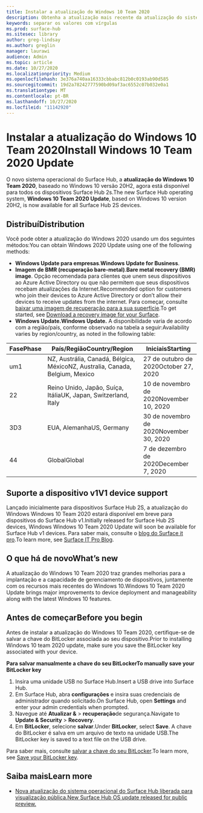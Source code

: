 ```yaml
---
title: Instalar a atualização do Windows 10 Team 2020
description: Obtenha a atualização mais recente da atualização do sistema operacional do Surface Hub, Windows 10 Team 2020.
keywords: separar os valores com vírgulas
ms.prod: surface-hub
ms.sitesec: library
author: greg-lindsay
ms.author: greglin
manager: laurawi
audience: Admin
ms.topic: article
ms.date: 10/27/2020
ms.localizationpriority: Medium
ms.openlocfilehash: 3e376a740aa16333cbbabc812b0c0193ab90d585
ms.sourcegitcommit: 19d2a78242777590bd09af3ac6552c07b032e0a1
ms.translationtype: MT
ms.contentlocale: pt-BR
ms.lasthandoff: 10/27/2020
ms.locfileid: "11142920"
---
```

# <span data-ttu-id="4ded9-104">Instalar a atualização do Windows 10 Team 2020</span><span class="sxs-lookup"><span data-stu-id="4ded9-104">Install Windows 10 Team 2020 Update</span></span> 

<span data-ttu-id="4ded9-105">O novo sistema operacional do Surface Hub, a **atualização do Windows 10 Team 2020**, baseado no Windows 10 versão 20H2, agora está disponível para todos os dispositivos Surface Hub 2s.</span><span class="sxs-lookup"><span data-stu-id="4ded9-105">The new Surface Hub operating system, **Windows 10 Team 2020 Update**, based on Windows 10 version 20H2, is now available for all Surface Hub 2S devices.</span></span>  

## <span data-ttu-id="4ded9-106">Distribuí</span><span class="sxs-lookup"><span data-stu-id="4ded9-106">Distribution</span></span>

<span data-ttu-id="4ded9-107">Você pode obter a atualização do Windows 2020 usando um dos seguintes métodos:</span><span class="sxs-lookup"><span data-stu-id="4ded9-107">You can obtain Windows 2020 Update using one of the following methods:</span></span>

- <span data-ttu-id="4ded9-108">**Windows Update para empresas**.</span><span class="sxs-lookup"><span data-stu-id="4ded9-108">**Windows Update for Business**.</span></span>
- <span data-ttu-id="4ded9-109">**Imagem de BMR (recuperação bare-metal)**.</span><span class="sxs-lookup"><span data-stu-id="4ded9-109">**Bare metal recovery (BMR) image**.</span></span> <span data-ttu-id="4ded9-110">Opção recomendada para clientes que unem seus dispositivos ao Azure Active Directory ou que não permitem que seus dispositivos recebam atualizações da Internet.</span><span class="sxs-lookup"><span data-stu-id="4ded9-110">Recommended option for customers who join their devices to Azure Active Directory or don’t allow their devices to receive updates from the internet.</span></span> <span data-ttu-id="4ded9-111">Para começar, consulte [baixar uma imagem de recuperação para a sua superfície](https://support.microsoft.com/surfacerecoveryimage).</span><span class="sxs-lookup"><span data-stu-id="4ded9-111">To get started, see [Download a recovery image for your Surface](https://support.microsoft.com/surfacerecoveryimage).</span></span>
- **<span data-ttu-id="4ded9-112">Windows Update.</span><span class="sxs-lookup"><span data-stu-id="4ded9-112">Windows Update.</span></span>** <span data-ttu-id="4ded9-113">A disponibilidade varia de acordo com a região/país, conforme observado na tabela a seguir:</span><span class="sxs-lookup"><span data-stu-id="4ded9-113">Availability varies by region/country, as noted in the following table:</span></span>

| <span data-ttu-id="4ded9-114">Fase</span><span class="sxs-lookup"><span data-stu-id="4ded9-114">Phase</span></span> | <span data-ttu-id="4ded9-115">País/Região</span><span class="sxs-lookup"><span data-stu-id="4ded9-115">Country/Region</span></span>                         | <span data-ttu-id="4ded9-116">Iniciais</span><span class="sxs-lookup"><span data-stu-id="4ded9-116">Starting</span></span>          |
| ----- | -------------------------------------- | ----------------- |
| <span data-ttu-id="4ded9-117">um</span><span class="sxs-lookup"><span data-stu-id="4ded9-117">1</span></span>     | <span data-ttu-id="4ded9-118">NZ, Austrália, Canadá, Bélgica, México</span><span class="sxs-lookup"><span data-stu-id="4ded9-118">NZ, Australia, Canada, Belgium, Mexico</span></span> | <span data-ttu-id="4ded9-119">27 de outubro de 2020</span><span class="sxs-lookup"><span data-stu-id="4ded9-119">October 27, 2020</span></span>  |
| <span data-ttu-id="4ded9-120">2</span><span class="sxs-lookup"><span data-stu-id="4ded9-120">2</span></span>     | <span data-ttu-id="4ded9-121">Reino Unido, Japão, Suíça, Itália</span><span class="sxs-lookup"><span data-stu-id="4ded9-121">UK, Japan, Switzerland, Italy</span></span>          | <span data-ttu-id="4ded9-122">10 de novembro de 2020</span><span class="sxs-lookup"><span data-stu-id="4ded9-122">November 10, 2020</span></span> |
| <span data-ttu-id="4ded9-123">3D</span><span class="sxs-lookup"><span data-stu-id="4ded9-123">3</span></span>     | <span data-ttu-id="4ded9-124">EUA, Alemanha</span><span class="sxs-lookup"><span data-stu-id="4ded9-124">US, Germany</span></span>                            | <span data-ttu-id="4ded9-125">30 de novembro de 2020</span><span class="sxs-lookup"><span data-stu-id="4ded9-125">November 30, 2020</span></span> |
| <span data-ttu-id="4ded9-126">4</span><span class="sxs-lookup"><span data-stu-id="4ded9-126">4</span></span>     | <span data-ttu-id="4ded9-127">Global</span><span class="sxs-lookup"><span data-stu-id="4ded9-127">Global</span></span>                                 | <span data-ttu-id="4ded9-128">7 de dezembro de 2020</span><span class="sxs-lookup"><span data-stu-id="4ded9-128">December 7, 2020</span></span>  |


## <span data-ttu-id="4ded9-129">Suporte a dispositivo v1</span><span class="sxs-lookup"><span data-stu-id="4ded9-129">V1 device support</span></span> 

<span data-ttu-id="4ded9-130">Lançado inicialmente para dispositivos Surface Hub 2S, a atualização do Windows Windows 10 Team 2020 estará disponível em breve para dispositivos do Surface Hub v1.</span><span class="sxs-lookup"><span data-stu-id="4ded9-130">Initially released for Surface Hub 2S devices, Windows Windows 10 Team 2020 Update will soon be available for Surface Hub v1 devices.</span></span> <span data-ttu-id="4ded9-131">Para saber mais, consulte o [blog do Surface it pro](https://techcommunity.microsoft.com/t5/surface-it-pro-blog/surface-hub-windows-10-team-2020-update-available-october-27/ba-p/1810739).</span><span class="sxs-lookup"><span data-stu-id="4ded9-131">To learn more, see [Surface IT Pro Blog](https://techcommunity.microsoft.com/t5/surface-it-pro-blog/surface-hub-windows-10-team-2020-update-available-october-27/ba-p/1810739).</span></span>
 
## <span data-ttu-id="4ded9-132">O que há de novo</span><span class="sxs-lookup"><span data-stu-id="4ded9-132">What’s new</span></span>

<span data-ttu-id="4ded9-133">A atualização do Windows 10 Team 2020 traz grandes melhorias para a implantação e a capacidade de gerenciamento de dispositivos, juntamente com os recursos mais recentes do Windows 10.</span><span class="sxs-lookup"><span data-stu-id="4ded9-133">Windows 10 Team 2020 Update brings major improvements to device deployment and manageability along with the latest Windows 10 features.</span></span> 
 
## <span data-ttu-id="4ded9-134">Antes de começar</span><span class="sxs-lookup"><span data-stu-id="4ded9-134">Before you begin</span></span>

<span data-ttu-id="4ded9-135">Antes de instalar a atualização do Windows 10 Team 2020, certifique-se de salvar a chave do BitLocker associada ao seu dispositivo.</span><span class="sxs-lookup"><span data-stu-id="4ded9-135">Prior to installing Windows 10 team 2020 update, make sure you save the BitLocker key associated with your device.</span></span>

**<span data-ttu-id="4ded9-136">Para salvar manualmente a chave do seu BitLocker</span><span class="sxs-lookup"><span data-stu-id="4ded9-136">To manually save your BitLocker key</span></span>**

1. <span data-ttu-id="4ded9-137">Insira uma unidade USB no Surface Hub.</span><span class="sxs-lookup"><span data-stu-id="4ded9-137">Insert a USB drive into Surface Hub.</span></span>
2. <span data-ttu-id="4ded9-138">Em Surface Hub, abra **configurações** e insira suas credenciais de administrador quando solicitado.</span><span class="sxs-lookup"><span data-stu-id="4ded9-138">On Surface Hub, open **Settings** and enter your admin credentials when prompted.</span></span>
3. <span data-ttu-id="4ded9-139">Navegue até **Atualizar &**  >  **recuperação**de segurança.</span><span class="sxs-lookup"><span data-stu-id="4ded9-139">Navigate to **Update & Security** > **Recovery**.</span></span>
4. <span data-ttu-id="4ded9-140">Em **BitLocker**, selecione **salvar**.</span><span class="sxs-lookup"><span data-stu-id="4ded9-140">Under **BitLocker**, select **Save**.</span></span> <span data-ttu-id="4ded9-141">A chave do BitLocker é salva em um arquivo de texto na unidade USB.</span><span class="sxs-lookup"><span data-stu-id="4ded9-141">The BitLocker key is saved to a text file on the USB drive.</span></span>

<span data-ttu-id="4ded9-142">Para saber mais, consulte [salvar a chave do seu BitLocker](save-bitlocker-key-surface-hub.md).</span><span class="sxs-lookup"><span data-stu-id="4ded9-142">To learn more, see [Save your BitLocker key](save-bitlocker-key-surface-hub.md).</span></span>


## <span data-ttu-id="4ded9-143">Saiba mais</span><span class="sxs-lookup"><span data-stu-id="4ded9-143">Learn more</span></span>


- [<span data-ttu-id="4ded9-144">Nova atualização do sistema operacional do Surface Hub liberada para visualização pública.</span><span class="sxs-lookup"><span data-stu-id="4ded9-144">New Surface Hub OS update released for public preview.</span></span>](https://techcommunity.microsoft.com/t5/surface-it-pro-blog/new-surface-hub-os-update-released-for-public-preview/ba-p/1534823)

